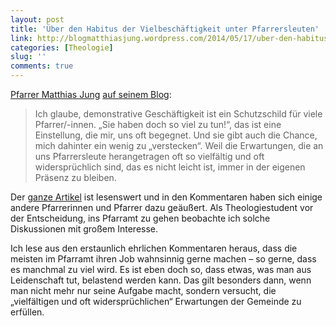 ```yaml
---
layout: post
title: 'Über den Habitus der Vielbeschäftigkeit unter Pfarrersleuten'
link: http://blogmatthiasjung.wordpress.com/2014/05/17/uber-den-habitus-der-vielbeschaftigkeit-bei-pfarrersleuten/
categories: [Theologie]
slug: ''
comments: true
---
```


[Pfarrer Matthias Jung](https://twitter.com/Eleutheria_MJ) [auf seinem Blog](http://blogmatthiasjung.wordpress.com/2014/05/17/uber-den-habitus-der-vielbeschaftigkeit-bei-pfarrersleuten/):

> Ich glaube, demonstrative Geschäftigkeit ist ein Schutzschild für viele Pfarrer/-innen. „Sie haben doch so viel zu tun!“, das ist eine Einstellung, die mir, uns oft begegnet. Und sie gibt auch die Chance, mich dahinter ein wenig zu „verstecken“. Weil die Erwartungen, die an uns Pfarrersleute herangetragen oft so vielfältig und oft widersprüchlich sind, das es nicht leicht ist, immer in der eigenen Präsenz zu bleiben.

Der [ganze Artikel](http://blogmatthiasjung.wordpress.com/2014/05/17/uber-den-habitus-der-vielbeschaftigkeit-bei-pfarrersleuten/) ist lesenswert und in den Kommentaren haben sich einige andere Pfarrerinnen und Pfarrer dazu geäußert. Als Theologiestudent vor der Entscheidung, ins Pfarramt zu gehen beobachte ich solche Diskussionen mit großem Interesse. 

Ich lese aus den erstaunlich ehrlichen Kommentaren heraus, dass die meisten im Pfarramt ihren Job wahnsinnig gerne machen – so gerne, dass es manchmal zu viel wird. Es ist eben doch so, dass etwas, was man aus Leidenschaft tut, belastend werden kann. Das gilt besonders dann, wenn man nicht mehr nur seine Aufgabe macht, sondern versucht, die „vielfältigen und oft widersprüchlichen“ Erwartungen der Gemeinde zu erfüllen.